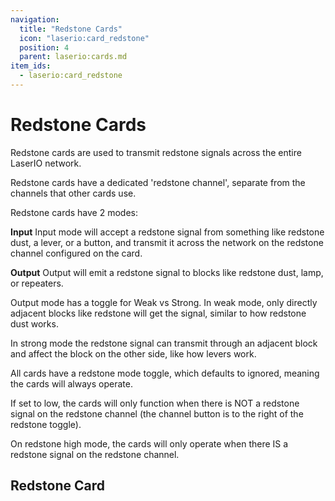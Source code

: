 ```yaml
---
navigation:
  title: "Redstone Cards"
  icon: "laserio:card_redstone"
  position: 4
  parent: laserio:cards.md
item_ids:
  - laserio:card_redstone
---
```


# Redstone Cards

Redstone cards are used to transmit redstone signals across the entire LaserIO network. 

Redstone cards have a dedicated 'redstone channel', separate from the channels that other cards use. 

Redstone cards have 2 modes:

**Input**
Input mode will accept a redstone signal from something like redstone dust, a lever, or a button, and transmit it across the network on the redstone channel configured on the card.

**Output**
Output will emit a redstone signal to blocks like redstone dust, lamp, or repeaters.

Output mode has a toggle for Weak vs Strong. In weak mode, only directly adjacent blocks like redstone will get the signal, similar to how redstone dust works.

In strong mode the redstone signal can transmit through an adjacent block and affect the block on the other side, like how levers work.

All cards have a redstone mode toggle, which defaults to ignored, meaning the cards will always operate.

If set to low, the cards will only function when there is NOT a redstone signal on the redstone channel (the channel button is to the right of the redstone toggle).

On redstone high mode, the cards will only operate when there IS a redstone signal on the redstone channel.

## Redstone Card



<Recipe id="laserio:card_redstone" />

